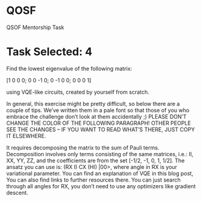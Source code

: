 # QOSF

QSOF Mentorship Task


# Task Selected: 4

Find the lowest eigenvalue of the following matrix:

[1 0 0 0; 
0 0 -1 0;
0 -1 0 0; 
0 0 0 1]

using VQE-like circuits, created by yourself from scratch.

In general, this exercise might be pretty difficult, so below there are a couple of tips. We’ve written them in a pale font so that those of you who embrace the challenge don’t look at them accidentally ;) 
PLEASE DON’T CHANGE THE COLOR OF THE FOLLOWING PARAGRAPH!
OTHER PEOPLE SEE THE CHANGES – IF YOU WANT TO READ WHAT’S THERE, JUST COPY IT ELSEWHERE.


It requires decomposing the matrix to the sum of Pauli terms. 
Decomposition involves only terms consisting of the same matrices, i.e.: II, XX, YY, ZZ, and the coefficients are from the set [-1/2, -1, 0, 1, 1/2].
The ansatz you can use is: (RX I) CX (HI) |00>, where angle in RX is your variational parameter.
You can find an explanation of VQE in this blog post, You can also find links to further resources there.
You can just search through all angles for RX, you don’t need to use any optimizers like gradient descent.
